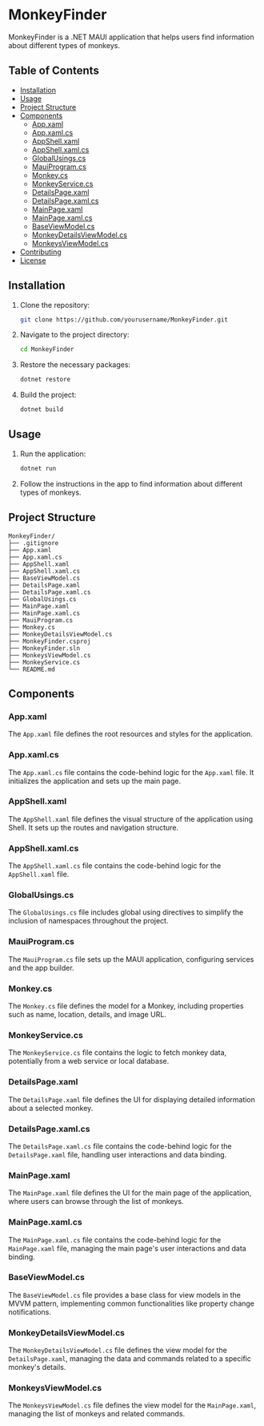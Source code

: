 # MonkeyFinder

MonkeyFinder is a .NET MAUI application that helps users find information about different types of monkeys.

## Table of Contents
- [Installation](#installation)
- [Usage](#usage)
- [Project Structure](#project-structure)
- [Components](#components)
  - [App.xaml](#appxaml)
  - [App.xaml.cs](#appxamlcs)
  - [AppShell.xaml](#appshellxaml)
  - [AppShell.xaml.cs](#appshellxamlcs)
  - [GlobalUsings.cs](#globalusingscs)
  - [MauiProgram.cs](#mauiprogramcs)
  - [Monkey.cs](#monkeycs)
  - [MonkeyService.cs](#monkeyservicecs)
  - [DetailsPage.xaml](#detailspagexaml)
  - [DetailsPage.xaml.cs](#detailspagexamlcs)
  - [MainPage.xaml](#mainpagexaml)
  - [MainPage.xaml.cs](#mainpagexamlcs)
  - [BaseViewModel.cs](#baseviewmodelcs)
  - [MonkeyDetailsViewModel.cs](#monkeydetailsviewmodelcs)
  - [MonkeysViewModel.cs](#monkeysviewmodelcs)
- [Contributing](#contributing)
- [License](#license)

## Installation

1. Clone the repository:
    ```bash
    git clone https://github.com/yourusername/MonkeyFinder.git
    ```
2. Navigate to the project directory:
    ```bash
    cd MonkeyFinder
    ```
3. Restore the necessary packages:
    ```bash
    dotnet restore
    ```
4. Build the project:
    ```bash
    dotnet build
    ```

## Usage

1. Run the application:
    ```bash
    dotnet run
    ```
2. Follow the instructions in the app to find information about different types of monkeys.

## Project Structure

```plaintext
MonkeyFinder/
├── .gitignore
├── App.xaml
├── App.xaml.cs
├── AppShell.xaml
├── AppShell.xaml.cs
├── BaseViewModel.cs
├── DetailsPage.xaml
├── DetailsPage.xaml.cs
├── GlobalUsings.cs
├── MainPage.xaml
├── MainPage.xaml.cs
├── MauiProgram.cs
├── Monkey.cs
├── MonkeyDetailsViewModel.cs
├── MonkeyFinder.csproj
├── MonkeyFinder.sln
├── MonkeysViewModel.cs
├── MonkeyService.cs
└── README.md
```
## Components

### App.xaml
The `App.xaml` file defines the root resources and styles for the application.

### App.xaml.cs
The `App.xaml.cs` file contains the code-behind logic for the `App.xaml` file. It initializes the application and sets up the main page.

### AppShell.xaml
The `AppShell.xaml` file defines the visual structure of the application using Shell. It sets up the routes and navigation structure.

### AppShell.xaml.cs
The `AppShell.xaml.cs` file contains the code-behind logic for the `AppShell.xaml` file.

### GlobalUsings.cs
The `GlobalUsings.cs` file includes global using directives to simplify the inclusion of namespaces throughout the project.

### MauiProgram.cs
The `MauiProgram.cs` file sets up the MAUI application, configuring services and the app builder.

### Monkey.cs
The `Monkey.cs` file defines the model for a Monkey, including properties such as name, location, details, and image URL.

### MonkeyService.cs
The `MonkeyService.cs` file contains the logic to fetch monkey data, potentially from a web service or local database.

### DetailsPage.xaml
The `DetailsPage.xaml` file defines the UI for displaying detailed information about a selected monkey.

### DetailsPage.xaml.cs
The `DetailsPage.xaml.cs` file contains the code-behind logic for the `DetailsPage.xaml` file, handling user interactions and data binding.

### MainPage.xaml
The `MainPage.xaml` file defines the UI for the main page of the application, where users can browse through the list of monkeys.

### MainPage.xaml.cs
The `MainPage.xaml.cs` file contains the code-behind logic for the `MainPage.xaml` file, managing the main page's user interactions and data binding.

### BaseViewModel.cs
The `BaseViewModel.cs` file provides a base class for view models in the MVVM pattern, implementing common functionalities like property change notifications.

### MonkeyDetailsViewModel.cs
The `MonkeyDetailsViewModel.cs` file defines the view model for the `DetailsPage.xaml`, managing the data and commands related to a specific monkey's details.

### MonkeysViewModel.cs
The `MonkeysViewModel.cs` file defines the view model for the `MainPage.xaml`, managing the list of monkeys and related commands.
